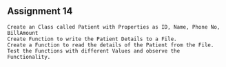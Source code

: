## Assignment 14
    Create an Class called Patient with Properties as ID, Name, Phone No, BillAmount
    Create Function to write the Patient Details to a File.
    Create a Function to read the details of the Patient from the File.
    Test the Functions with different Values and observe the Functionality.
